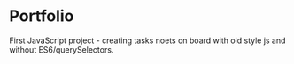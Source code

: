 # Portfolio
First JavaScript project - creating tasks noets on board with old style js and without ES6/querySelectors.
